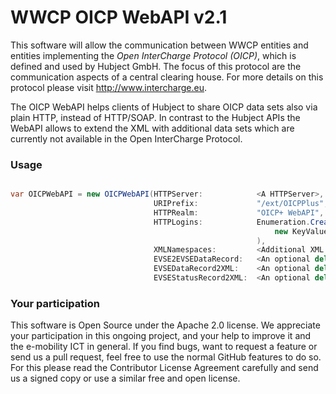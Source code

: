 WWCP OICP WebAPI v2.1
=====================

This software will allow the communication between WWCP entities and
entities implementing the _Open InterCharge Protocol (OICP)_, which is
defined and used by Hubject GmbH. The focus of this protocol are the
communication aspects of a central clearing house. For more details on
this protocol please visit http://www.intercharge.eu.

The OICP WebAPI helps clients of Hubject to share OICP data sets also
via plain HTTP, instead of HTTP/SOAP. In contrast to the Hubject APIs
the WebAPI allows to extend the XML with additional data sets which are
currently not available in the Open InterCharge Protocol.

### Usage

```csharp

var OICPWebAPI = new OICPWebAPI(HTTPServer:            <A HTTPServer>,
                                URIPrefix:             "/ext/OICPPlus",
                                HTTPRealm:             "OICP+ WebAPI",
                                HTTPLogins:            Enumeration.Create(
                                                           new KeyValuePair<String, String>("hello", "world")
                                                       ),
                                XMLNamespaces:         <Additional XML namespaces>,
                                EVSE2EVSEDataRecord:   <An optional delegate to transform WWCP EVSEs into OICP EVSE data records>,
                                EVSEDataRecord2XML:    <An optional delegate to serialize OICP EVSE data record into XML>,
                                EVSEStatusRecord2XML:  <An optional delegate to serialize OICP EVSE status record into XML>,);

```

### Your participation

This software is Open Source under the Apache 2.0 license. We appreciate
your participation in this ongoing project, and your help to improve it
and the e-mobility ICT in general. If you find bugs, want to request a
feature or send us a pull request, feel free to use the normal GitHub
features to do so. For this please read the Contributor License Agreement
carefully and send us a signed copy or use a similar free and open license.
